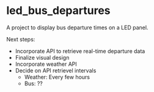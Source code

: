 # led_bus_departures
A project to display bus departure times on a LED panel.

Next steps:

- Incorporate API to retrieve real-time departure data
- Finalize visual design
- Incorporate weather API
- Decide on API retrievel intervals
    - Weather: Every few hours
    - Bus: ??
